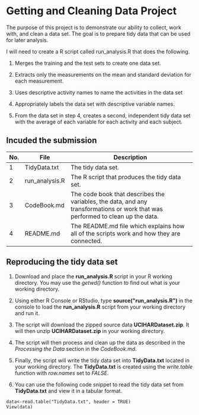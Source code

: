 # Getting and Cleaning Data Project

The purpose of this project is to demonstrate our ability to collect, work with, and clean a data set. The goal is to prepare tidy data that can be used for later analysis.

I will need to create a R script called run_analysis.R that does the following. 

1. Merges the training and the test sets to create one data set.

2. Extracts only the measurements on the mean and standard deviation for each measurement. 

3. Uses descriptive activity names to name the activities in the data set

4. Appropriately labels the data set with descriptive variable names. 

5. From the data set in step 4, creates a second, independent tidy data set with the 
   average of each variable for each activity and each subject.


## Incuded the submission
|No.|File           |Description                                   |
|---|---------------|----------------------------------------------|
|1  |TidyData.txt   |The tidy data set.                            |
|2  |run_analysis.R |The R script that produces the tidy data set. |
|3  |CodeBook.md    |The code book that describes the variables, the data, and any transformations or work that was performed to clean up the data. |
|4  |README.md      | The README.md file which explains how all of the scripts work and how they are connected. |


## Reproducing the tidy data set

1. Download and place the **run_analysis.R** script in your R working directory.  You may use the *getwd()* function to find out what is your working directory.

2. Using either R Console or RStudio, type **source("run_analysis.R")** in the console to load the **run_analysis.R** script from your working directory and run it.

3. The script will download the zipped source data **UCIHARDataset.zip**.  It will then unzip **UCIHARDataset.zip** in your working directory.

4. The script will then process and clean up the data as described in the *Processing the Data* section in the *CodeBook.md*.

5. Finally, the script will write the tidy data set into **TidyData.txt** located in your working directory.  The **TidyData.txt** is created using the *write.table* function with *row.names* set to *FALSE*.

6. You can use the following code snippet to read the tidy data set from **TidyData.txt** and view it in a tabular format.
```
data<-read.table("TidyData.txt", header = TRUE)
View(data)
```


